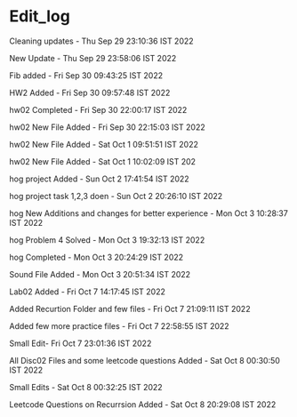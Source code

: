# Edit_log 

Cleaning updates - Thu Sep 29 23:10:36 IST 2022

New Update - Thu Sep 29 23:58:06 IST 2022

Fib added - Fri Sep 30 09:43:25 IST 2022

HW2 Added - Fri Sep 30 09:57:48 IST 2022

hw02 Completed - Fri Sep 30 22:00:17 IST 2022

hw02 New File Added - Fri Sep 30 22:15:03 IST 2022

hw02 New File Added - Sat Oct  1 09:51:51 IST 2022

hw02 New File Added - Sat Oct  1 10:02:09 IST 202

hog project Added - Sun Oct  2 17:41:54 IST 2022

hog project task 1,2,3 doen - Sun Oct  2 20:26:10 IST 2022

hog New Additions and changes for better experience - Mon Oct  3 10:28:37 IST 2022

hog Problem 4 Solved  - Mon Oct  3 19:32:13 IST 2022

hog Completed - Mon Oct  3 20:24:29 IST 2022

Sound File Added - Mon Oct  3 20:51:34 IST 2022

Lab02 Added - Fri Oct  7 14:17:45 IST 2022

Added Recurtion Folder and few files - Fri Oct  7 21:09:11 IST 2022

Added few more practice files - Fri Oct  7 22:58:55 IST 2022

Small Edit- Fri Oct  7 23:01:36 IST 2022

All Disc02 Files and some leetcode questions Added - Sat Oct  8 00:30:50 IST 2022

Small Edits - Sat Oct  8 00:32:25 IST 2022

Leetcode Questions on Recurrsion Added - Sat Oct  8 20:29:08 IST 2022
